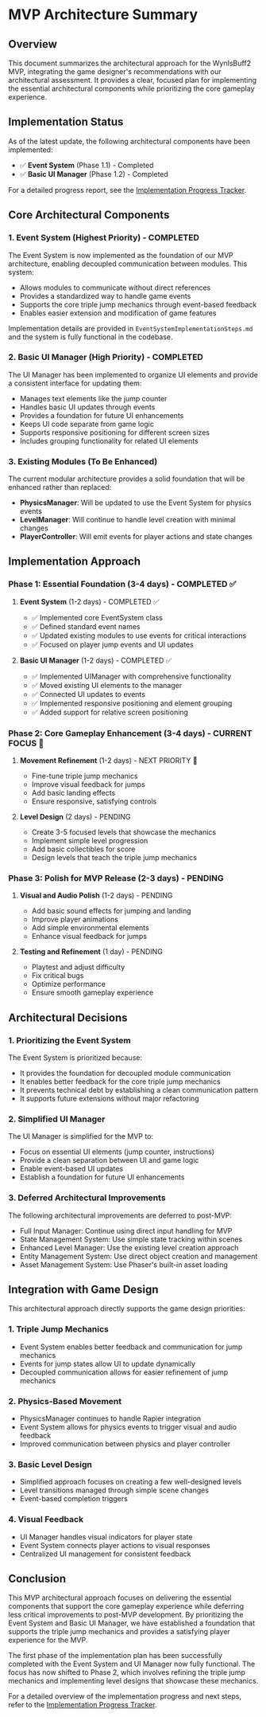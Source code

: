 # MVP Architecture Summary

## Overview

This document summarizes the architectural approach for the WynIsBuff2 MVP, integrating the game designer's recommendations with our architectural assessment. It provides a clear, focused plan for implementing the essential architectural components while prioritizing the core gameplay experience.

## Implementation Status

As of the latest update, the following architectural components have been implemented:

- ✅ **Event System** (Phase 1.1) - Completed
- ✅ **Basic UI Manager** (Phase 1.2) - Completed

For a detailed progress report, see the [Implementation Progress Tracker](../archive/aiprojectdocs-historical/ImplementationProgress.md).

## Core Architectural Components

### 1. Event System (Highest Priority) - COMPLETED

The Event System is now implemented as the foundation of our MVP architecture, enabling decoupled communication between modules. This system:

- Allows modules to communicate without direct references
- Provides a standardized way to handle game events
- Supports the core triple jump mechanics through event-based feedback
- Enables easier extension and modification of game features

Implementation details are provided in `EventSystemImplementationSteps.md` and the system is fully functional in the codebase.

### 2. Basic UI Manager (High Priority) - COMPLETED

The UI Manager has been implemented to organize UI elements and provide a consistent interface for updating them:

- Manages text elements like the jump counter
- Handles basic UI updates through events
- Provides a foundation for future UI enhancements
- Keeps UI code separate from game logic
- Supports responsive positioning for different screen sizes
- Includes grouping functionality for related UI elements

### 3. Existing Modules (To Be Enhanced)

The current modular architecture provides a solid foundation that will be enhanced rather than replaced:

- **PhysicsManager**: Will be updated to use the Event System for physics events
- **LevelManager**: Will continue to handle level creation with minimal changes
- **PlayerController**: Will emit events for player actions and state changes

## Implementation Approach

### Phase 1: Essential Foundation (3-4 days) - COMPLETED ✅

1. **Event System** (1-2 days) - COMPLETED ✅
   - ✅ Implemented core EventSystem class
   - ✅ Defined standard event names
   - ✅ Updated existing modules to use events for critical interactions
   - ✅ Focused on player jump events and UI updates

2. **Basic UI Manager** (1-2 days) - COMPLETED ✅
   - ✅ Implemented UIManager with comprehensive functionality
   - ✅ Moved existing UI elements to the manager
   - ✅ Connected UI updates to events
   - ✅ Implemented responsive positioning and element grouping
   - ✅ Added support for relative screen positioning

### Phase 2: Core Gameplay Enhancement (3-4 days) - CURRENT FOCUS 🔄

1. **Movement Refinement** (1-2 days) - NEXT PRIORITY 🔄
   - Fine-tune triple jump mechanics
   - Improve visual feedback for jumps
   - Add basic landing effects
   - Ensure responsive, satisfying controls

2. **Level Design** (2 days) - PENDING
   - Create 3-5 focused levels that showcase the mechanics
   - Implement simple level progression
   - Add basic collectibles for score
   - Design levels that teach the triple jump mechanics

### Phase 3: Polish for MVP Release (2-3 days) - PENDING

1. **Visual and Audio Polish** (1-2 days) - PENDING
   - Add basic sound effects for jumping and landing
   - Improve player animations
   - Add simple environmental elements
   - Enhance visual feedback for jumps

2. **Testing and Refinement** (1 day) - PENDING
   - Playtest and adjust difficulty
   - Fix critical bugs
   - Optimize performance
   - Ensure smooth gameplay experience

## Architectural Decisions

### 1. Prioritizing the Event System

The Event System is prioritized because:
- It provides the foundation for decoupled module communication
- It enables better feedback for the core triple jump mechanics
- It prevents technical debt by establishing a clean communication pattern
- It supports future extensions without major refactoring

### 2. Simplified UI Manager

The UI Manager is simplified for the MVP to:
- Focus on essential UI elements (jump counter, instructions)
- Provide a clean separation between UI and game logic
- Enable event-based UI updates
- Establish a foundation for future UI enhancements

### 3. Deferred Architectural Improvements

The following architectural improvements are deferred to post-MVP:
- Full Input Manager: Continue using direct input handling for MVP
- State Management System: Use simple state tracking within scenes
- Enhanced Level Manager: Use the existing level creation approach
- Entity Management System: Use direct object creation and management
- Asset Management System: Use Phaser's built-in asset loading

## Integration with Game Design

This architectural approach directly supports the game design priorities:

### 1. Triple Jump Mechanics
- Event System enables better feedback and communication for jump mechanics
- Events for jump states allow UI to update dynamically
- Decoupled communication allows for easier refinement of jump mechanics

### 2. Physics-Based Movement
- PhysicsManager continues to handle Rapier integration
- Event System allows for physics events to trigger visual and audio feedback
- Improved communication between physics and player controller

### 3. Basic Level Design
- Simplified approach focuses on creating a few well-designed levels
- Level transitions managed through simple scene changes
- Event-based completion triggers

### 4. Visual Feedback
- UI Manager handles visual indicators for player state
- Event System connects player actions to visual responses
- Centralized UI management for consistent feedback

## Conclusion

This MVP architectural approach focuses on delivering the essential components that support the core gameplay experience while deferring less critical improvements to post-MVP development. By prioritizing the Event System and Basic UI Manager, we have established a foundation that supports the triple jump mechanics and provides a satisfying player experience for the MVP.

The first phase of the implementation plan has been successfully completed with the Event System and UI Manager now fully functional. The focus has now shifted to Phase 2, which involves refining the triple jump mechanics and implementing level designs that showcase these mechanics.

For a detailed overview of the implementation progress and next steps, refer to the [Implementation Progress Tracker](../archive/aiprojectdocs-historical/ImplementationProgress.md).